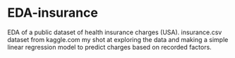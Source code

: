 # EDA-insurance
EDA of a public dataset of health insurance charges (USA).
insurance.csv dataset from kaggle.com
my shot at exploring the data and making a simple linear regression model to predict charges based on recorded factors.
